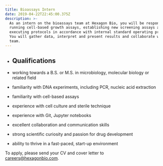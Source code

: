 ```yaml
---
title: Bioassays Intern
date: 2019-04-22T22:45:00.375Z
description: >-
  As an intern on the bioassays team at Hexagon Bio, you will be responsible for
  running cell-based growth assays, establishing new screening assays and
  executing protocols in accordance with internal standard operating procedures.
  You will gather data, interpret and present results and collaborate with the
  team.
---
```

* ## Qualifications

* working towards a B.S. or M.S. in microbiology, molecular biology or related field
* familiarity with DNA experiments, including PCR, nucleic acid extraction
* familiarity with cell-based assays
* experience with cell culture and sterile technique
* experience with Git, Jupyter notebooks
* excellent collaboration and communication skills
* strong scientific curiosity and passion for drug development
* ability to thrive in a fast-paced, start-up environment

To apply, please send your CV and cover letter to careers@hexagonbio.com.
